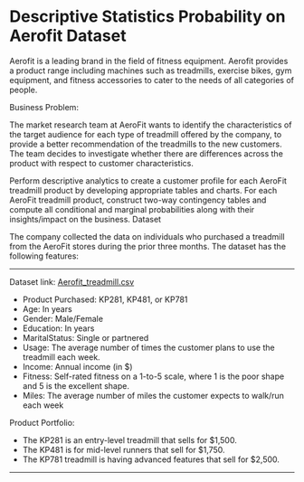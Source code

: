 # Descriptive Statistics Probability on Aerofit Dataset

Aerofit is a leading brand in the field of fitness equipment. Aerofit provides a product range including machines such as treadmills, exercise bikes, gym equipment, and fitness accessories to cater to the needs of all categories of people.

Business Problem:

The market research team at AeroFit wants to identify the characteristics of the target audience for each type of treadmill offered by the company, to provide a better recommendation of the treadmills to the new customers. The team decides to investigate whether there are differences across the product with respect to customer characteristics.

Perform descriptive analytics to create a customer profile for each AeroFit treadmill product by developing appropriate tables and charts.
For each AeroFit treadmill product, construct two-way contingency tables and compute all conditional and marginal probabilities along with their insights/impact on the business.
Dataset

The company collected the data on individuals who purchased a treadmill from the AeroFit stores during the prior three months. The dataset has the following features:

___________________________________________________________________________________________________________

Dataset link: [Aerofit_treadmill.csv](https://d2beiqkhq929f0.cloudfront.net/public_assets/assets/000/001/125/original/aerofit_treadmill.csv?1639992749)

* Product Purchased:	KP281, KP481, or KP781
* Age:	In years
* Gender:	Male/Female
* Education:	In years
* MaritalStatus:	Single or partnered
* Usage:	The average number of times the customer plans to use the treadmill each week.
* Income:	Annual income (in $)
* Fitness:	Self-rated fitness on a 1-to-5 scale, where 1 is the poor shape and 5 is the excellent shape.
* Miles:	The average number of miles the customer expects to walk/run each week

Product Portfolio:
* The KP281 is an entry-level treadmill that sells for $1,500.
* The KP481 is for mid-level runners that sell for $1,750.
* The KP781 treadmill is having advanced features that sell for $2,500.
___________________________________________________________________________________________________________
